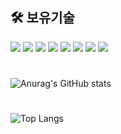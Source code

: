 <div align="left">

## 🛠 보유기술

<img src="https://img.shields.io/badge/javascript-F7DF1E?style=for-the-badge&logo=javascript&logoColor=black">
<img src="https://img.shields.io/badge/typescript-3178C6?style=for-the-badge&logo=typescript&logoColor=black">
<img src="https://img.shields.io/badge/react-61DAFB?style=for-the-badge&logo=react&logoColor=black">
<img src="https://img.shields.io/badge/next.js-00000?style=for-the-badge&logo=next.js&logoColor=black">
<img src="https://img.shields.io/badge/reactquery-FF4154?style=for-the-badge&logo=reactquery&logoColor=black">
<img src="https://img.shields.io/badge/recoil-3178C6?style=for-the-badge&logo=recoil&logoColor=white">
<img src="https://img.shields.io/badge/webrtc-333333?style=for-the-badge&logo=webrtc&logoColor=white">
<img src="https://img.shields.io/badge/socket.io-010101?style=for-the-badge&logo=socket.io&logoColor=white">

#

![Anurag's GitHub stats](https://github-readme-stats.vercel.app/api?username=sukpo61&show_icons=true&theme=radical)

#

![Top Langs](https://github-readme-stats.vercel.app/api/top-langs/?username=sukpo61&layout=compact&theme=tokyonight)

</div>
